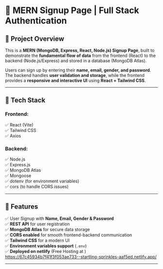 # 🚀 MERN Signup Page | Full Stack Authentication  

## 📌 Project Overview  
This is a **MERN (MongoDB, Express, React, Node.js) Signup Page**, built to demonstrate the **fundamental flow of data** from the frontend (React) to the backend (Node.js/Express) and stored in a database (MongoDB Atlas).  

Users can sign up by entering their **name, email, gender, and password**. The backend handles **user validation and storage**, while the frontend provides a **responsive and interactive UI** using **React + Tailwind CSS**.  

---

## 📂 Tech Stack  
### **Frontend:**  
✅ React (Vite)  
✅ Tailwind CSS  
✅ Axios  

### **Backend:**  
✅ Node.js  
✅ Express.js  
✅ MongoDB Atlas  
✅ Mongoose  
✅ dotenv (for environment variables)  
✅ cors (to handle CORS issues)  

---

## 🚀 Features  
✅ User Signup with **Name, Email, Gender & Password**  
✅ **REST API** for user registration  
✅ **MongoDB Atlas** for secure data storage  
✅ **CORS enabled** for smooth frontend-backend communication  
✅ **Tailwind CSS** for a modern UI  
✅ **Environment variables support** (`.env`)  
✅ **Deployed on netlify** (Free Hosting at )  https://67c45934b7f41f3f053ae733--startling-sprinkles-aaf5ed.netlify.app/

---


